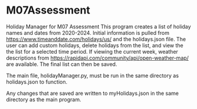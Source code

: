 # M07Assessment
Holiday Manager for M07 Assessment
This program creates a list of holiday names and dates from 2020-2024. Initial information is pulled from https://www.timeanddate.com/holidays/us/ and the holidays.json file. The user can add custom holidays, delete holidays from the list, and view the the list for a selected time period. If viewing the current week, weather descriptions from https://rapidapi.com/community/api/open-weather-map/ are available. The final list can then be saved.

The main file, holidayManager.py, must be run in the same directory as holidays.json to function.

Any changes that are saved are written to myHolidays.json in the same directory as the main program.
